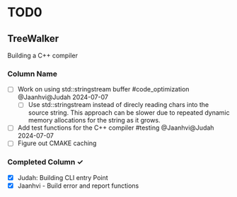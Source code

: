 # TOD0

## TreeWalker
Building a C++ compiler 

### Column Name
- [ ] Work on using std::stringstream buffer #code_optimization @Jaanhvi@Judah 2024-07-07 
  - [ ] Use std::stringstream instead of direcly reading chars into the source string. This approach can be slower due to repeated dynamic memory allocations for the string as it grows. 
- [ ] Add test functions for the C++ compiler #testing @Jaanhvi@Judah 2024-07-07 
- [ ] Figure out CMAKE caching 

### Completed Column ✓
- [x] Judah: Building CLI entry Point
- [x] Jaanhvi - Build error and report functions
